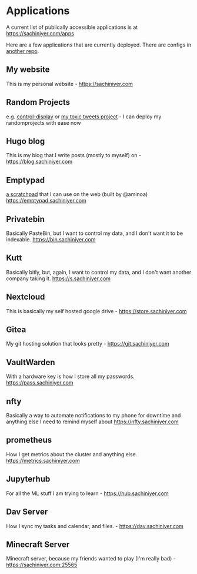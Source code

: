 # Applications

A current list of publically accessible applications is at https://sachiniyer.com/apps

 Here are a few applications that are currently deployed. There are configs in [another repo](https://github.com/sachiniyer/k3s-configs).

## My website
This is my personal website - <https://sachiniyer.com>

## Random Projects
e.g. [control-display](https://school-demo.sachiniyer.com) or [my toxic tweets project](https://ai.sachiniyer.com) - I can deploy my randomprojects with ease now

## Hugo blog
This is my blog that I write posts (mostly to myself) on - <https://blog.sachiniyer.com>

## Emptypad
[a scratchpad](https://github.com/aminoa/emptypad) that I can use on the web (built by @aminoa) <https://emptypad.sachiniyer.com>

## Privatebin
Basically PasteBin, but I want to control my data, and I don't want it to be indexable. <https://bin.sachiniyer.com>

## Kutt
Basically bitly, but, again, I want to control my data, and I don't want another company taking it. <https://s.sachiniyer.com>

## Nextcloud
This is basically my self hosted google drive - <https://store.sachiniyer.com>

## Gitea
My git hosting solution that looks pretty - <https://git.sachiniyer.com>

## VaultWarden
With a hardware key is how I store all my passwords. <https://pass.sachiniyer.com>

## nfty
Basically a way to automate notifications to my phone for downtime and anything else I need to remind myself about <https://nfty.sachiniyer.com>

## prometheus
How I get metrics about the cluster and anything else. <https://metrics.sachiniyer.com>

## Jupyterhub
For all the ML stuff I am trying to learn - <https://hub.sachiniyer.com>

## Dav Server
How I sync my tasks and calendar, and files. - <https://dav.sachiniyer.com>

## Minecraft Server
Minecraft server, because my friends wanted to play (I'm really bad) - <https://sachiniyer.com:25565>


